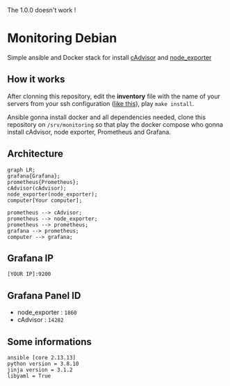 The 1.0.0 doesn't work !

# Monitoring Debian
Simple ansible and Docker stack for install [cAdvisor](https://github.com/google/cadvisor) and [node_exporter](https://github.com/prometheus/node_exporter)

## How it works

After clonning this repository, edit the __inventory__ file with the name of your servers from your ssh configuration ([like this](https://github.com/arezoomaleki/ssh-config-file/blob/main/config)), play `make install`.

Ansible gonna install docker and all dependencies needed, clone this repository on ``/srv/monitoring`` so that play the docker compose who gonna install cAdvisor, node exporter, Prometheus and Grafana.

## Architecture
```mermaid
graph LR;
grafana{Grafana};
prometheus{Prometheus};
cAdvisor(cAdvisor);
node_exporter(node_exporter);
computer[Your computer];

prometheus --> cAdvisor;
prometheus --> node_exporter;
prometheus --> prometheus;
grafana --> prometheus;
computer --> grafana;
```

## Grafana IP

``[YOUR IP]:9200``

## Grafana Panel ID

- node_exporter : `1860`
- cAdvisor : ``14282``


## Some informations

```
ansible [core 2.13.13]
python version = 3.8.10
jinja version = 3.1.2
libyaml = True
```
